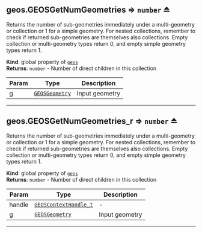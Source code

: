 <a name="exp_module_geos--geos.GEOSGetNumGeometries"></a>

## geos.GEOSGetNumGeometries ⇒ <code>number</code> ⏏
Returns the number of sub-geometries immediately under a multi-geometry or collection or 1 for a simple geometry. For nested collections, remember to check if returned sub-geometries are themselves also collections. Empty collection or multi-geometry types return 0, and empty simple geometry types return 1.

**Kind**: global property of [<code>geos</code>](/typedefs-enums/typedefs-enums.html#module_geos)  
**Returns**: <code>number</code> - Number of direct children in this collection  

| Param | Type | Description |
| --- | --- | --- |
| g | [<code>GEOSGeometry</code>](/typedefs-enums/typedefs-enums.html#GEOSGeometry) | Input geometry |


---
<a name="exp_module_geos--geos.GEOSGetNumGeometries_r"></a>

## geos.GEOSGetNumGeometries\_r ⇒ <code>number</code> ⏏
Returns the number of sub-geometries immediately under a multi-geometry or collection or 1 for a simple geometry. For nested collections, remember to check if returned sub-geometries are themselves also collections. Empty collection or multi-geometry types return 0, and empty simple geometry types return 1.

**Kind**: global property of [<code>geos</code>](/typedefs-enums/typedefs-enums.html#module_geos)  
**Returns**: <code>number</code> - Number of direct children in this collection  

| Param | Type | Description |
| --- | --- | --- |
| handle | [<code>GEOSContextHandle\_t</code>](/typedefs-enums/typedefs-enums.html#GEOSContextHandle_t) | - |
| g | [<code>GEOSGeometry</code>](/typedefs-enums/typedefs-enums.html#GEOSGeometry) | Input geometry |


---
